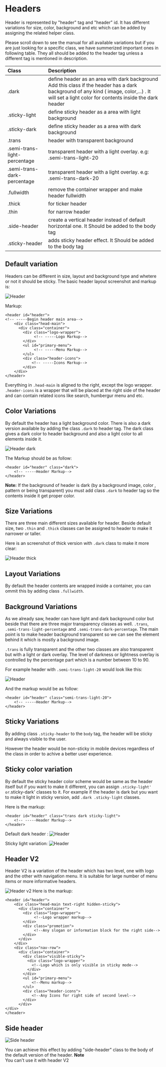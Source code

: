 # Headers

Header is represented by "header" tag and "header" id. It has different variations for size, color, background and etc which can be added by assigning the related helper class.

Please scroll down to see the manual for all available variations but if you are just looking for a specific class, we have summerized important ones in following table. They all should be added to the header tag unless a different tag is mentioned in description.

| Class | Description |
| :--- | :--- |
| .dark | define header as an area with dark background Add this class if the header has a dark background of any kind \( image, color,...\) . It will set a light color for contents inside the dark header |
| .sticky-light | define sticky header as a area with light background |
| .sticky-dark | define sticky header as a area with dark background |
| .trans | header with transparent background |
| .semi-trans-light-percentage | transparent header with a light overlay. e.g: .semi-trans-light-20 |
| .semi-trans-dark-percentage | transparent header with a light overlay. e.g: .semi-trans-dark-20 |
| .fullwidth | remove the container wrapper and make header fullwidth |
| .thick | for ticker header |
| .thin | for narrow header |
| .side-header | create a vertical header instead of default horizontal one. It Should be added to the body tag |
| .sticky-header | adds sticky header effect. It Should be added to the body tag |

## Default variation

Headers can be different in size, layout and background type and whetere or not it should be sticky. The basic header layout screenshot and markup is:

![Header](../.gitbook/assets/header1.png)

Markup:

```text
<header id="header"> 
<!-- -----Begin header main area-->
    <div class="head-main">
      <div class="container">
        <div class="logo-wrapper">
             <!-- -----Logo Markup-->
        </div>
        <ul id="primary-menu">
             <!-- -----Menu Markup-->
        </ul>
        <div class="header-icons">
            <!-- -----Icons Markup-->
        </div>
    </div>
</header>
```

Everything in `.head-main` is aligned to the right, except the logo wrapper. `.header-icons` is a wrapper that will be placed at the right side of the header and can contain related icons like search, humbergur menu and etc.

## Color Variations

By default the header has a light background color. There is also a dark version available by adding the class `.dark` to header tag. The dark class gives a dark color to header background and also a light color to all elements inside it.

![Header dark](../.gitbook/assets/h2.png)

The Markup should be as follow:

```text
<header id="header" class="dark"> 
    <!-- -----Header Markup-->
</header>
```

**Note:** If the background of header is dark \(by a background image, color , pattern or being transparent\) you must add class `.dark` to header tag so the contents inside it get proper color.

## Size Variations

There are three main different sizes available for header. Beside default size, two `.thin` and `.thick` classes can be assigned to header to make it narrower or taller.

Here is an screenshot of thick version with `.dark` class to make it more clear:

![Header thick](../.gitbook/assets/h-thick-dark.png)

## Layout Variations

By default the header contents are wrapped inside a container, you can ommit this by adding class `.fullwidth`.

## Background Variations

As we already saw, header can have light and dark background color but beside that there are three major transparency classes as well. `.trans`, `.semi-trans-light-percentage` and `.semi-trans-dark-percentage`. The main point is to make header background transparent so we can see the element behind it which is mostly a background image.

`.trans` is fully transparent and the other two classes are also transparent but with a light or dark overlay. The level of darkness or lightness overlay is controlled by the percentage part which is a number between 10 to 90.

For example header with `.semi-trans-light-20` would look like this:

![Header](../.gitbook/assets/h-semi-trans.png)

And the markup would be as follow:

```text
<header id="header" class="semi-trans-light-20"> 
    <!-- -----Header Markup-->
</header>
```

## Sticky Variations

By adding class `.sticky-header` to the `body` tag, the header will be sticky and always visible to the user.

However the header would be non-sticky in mobile devices regardless of the class in order to achive a better user experience.

## Sticky color variation

By default the sticky header color scheme would be same as the header itself but if you want to make it different, you can assign `.sticky-light' or`.sticky-dark' classes to it. For example if the header is dark but you want to make it light in sticky version, add `.dark .sticky-light` classes.

Here is the markup:

```text
<header id="header" class="trans dark sticky-light"> 
    <!-- -----Header Markup-->
</header>
```

Default dark header : ![Header](../.gitbook/assets/h3.png)

Sticky light variation: ![Header](../.gitbook/assets/h4.png)

## Header V2

Header V2 is a variation of the header which has two level, one with logo and the other with navigation menu. It is suitable for large number of menu items or more informative headers.

![Header v2](../.gitbook/assets/h5.png) Here is the markup:

```text
<header id="header"> 
    <div class="head-main text-right hidden-sticky">
      <div class="container">
        <div class="logo-wrapper">
             <!--Logo wrapper markup-->
        </div>
        <div class="promotion">
             <!--Any slogan or information block for the right side-->
        </div>
      </div>
    </div>
    <div class="nav-row">
      <div class="container">
        <div class="visible-sticky">
          <div class="logo-wrapper">
            <!--Logo which is only visible in sticky mode-->
          </div>
        </div>
        <ul id="primary-menu">
            <!--Menu markup-->
        </ul>
        <div class="header-icons">
            <!--Any Icons for right side of second level-->
        </div>
      </div>
</div>
</header>
```

## Side header

![Side header](../.gitbook/assets/side-header.png)

You can achieve this effect by adding "side-header" class to the body of the default version of the header. **Note**  
 You can't use it with header V2

